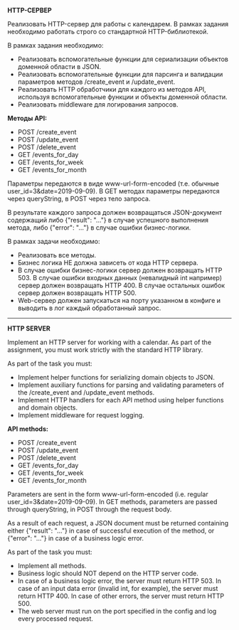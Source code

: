 <p><b>HTTP-СЕРВЕР</b></p>
<p>Реализовать HTTP-сервер для работы с календарем. В рамках задания необходимо работать строго со стандартной HTTP-библиотекой.</p>
<p>В рамках задания необходимо:</p>
<ul>
    <li>Реализовать вспомогательные функции для сериализации объектов доменной области в JSON.</li>
    <li>Реализовать вспомогательные функции для парсинга и валидации параметров методов /create_event и /update_event.</li>
    <li>Реализовать HTTP обработчики для каждого из методов API, используя вспомогательные функции и объекты доменной области.</li>
    <li>Реализовать middleware для логирования запросов.</li>
</ul>
<p><b>Методы API:</b></p>
<ul>
    <li>POST /create_event</li>
    <li>POST /update_event</li>
    <li>POST /delete_event</li>
    <li>GET /events_for_day</li>
    <li>GET /events_for_week</li>
    <li>GET /events_for_month</li>
</ul>
<p>Параметры передаются в виде www-url-form-encoded (т.е. обычные user_id=3&amp;date=2019-09-09). В GET методах параметры передаются через queryString, в POST через тело запроса.</p>
<p>В результате каждого запроса должен возвращаться JSON-документ содержащий либо {"result": "..."} в случае успешного выполнения метода, либо {"error": "..."} в случае ошибки бизнес-логики.</p>
<p>В рамках задачи необходимо:</p>
<ul>
    <li>Реализовать все методы.</li>
    <li>Бизнес логика НЕ должна зависеть от кода HTTP сервера.</li>
    <li>В случае ошибки бизнес-логики сервер должен возвращать HTTP 503. В случае ошибки входных данных (невалидный int например) сервер должен возвращать HTTP 400. В случае остальных ошибок сервер должен возвращать HTTP 500.</li>
    <li>Web-сервер должен запускаться на порту указанном в конфиге и выводить в лог каждый обработанный запрос.</li>
</ul>

<hr>
<p><b>HTTP SERVER</b></p>
<p>Implement an HTTP server for working with a calendar. As part of the assignment, you must work strictly with the standard HTTP library.</p>
<p>As part of the task you must:</p>
<ul>
    <li>Implement helper functions for serializing domain objects to JSON.</li>
    <li>Implement auxiliary functions for parsing and validating parameters of the /create_event and /update_event methods.</li>
    <li>Implement HTTP handlers for each API method using helper functions and domain objects.</li>
    <li>Implement middleware for request logging.</li>
</ul>
<p><b>API methods:</b></p>
<ul>
    <li>POST /create_event</li>
    <li>POST /update_event</li>
    <li>POST /delete_event</li>
    <li>GET /events_for_day</li>
    <li>GET /events_for_week</li>
    <li>GET /events_for_month</li>
</ul>
<p>Parameters are sent in the form www-url-form-encoded (i.e. regular user_id=3&amp;date=2019-09-09). In GET methods, parameters are passed through queryString, in POST through the request body.</p>
<p>As a result of each request, a JSON document must be returned containing either {"result": "..."} in case of successful execution of the method, or {"error": "..."} in case of a business logic error. </p>
<p>As part of the task you must:</p>
<ul>
    <li>Implement all methods.</li>
    <li>Business logic should NOT depend on the HTTP server code.</li>
    <li>In case of a business logic error, the server must return HTTP 503. In case of an input data error (invalid int, for example), the server must return HTTP 400. In case of other errors, the server must return HTTP 500.</li>
    <li>The web server must run on the port specified in the config and log every processed request.</li>
</ul>
